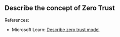 ## Describe the concept of Zero Trust

References:

* Microsoft Learn: [Describe zero trust model](https://learn.microsoft.com/en-us/training/modules/describe-azure-identity-access-security/7-describe-zero-trust-model)
